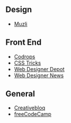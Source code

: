 Design
--------

* [Muzli](https://muz.li/)


Front End
--------

* [Codrops](https://tympanus.net/codrops/)
* [CSS Tricks](https://css-tricks.com/)
* [Web Designer Depot](webdesignerdepot.com)
* [Web Designer News](http://www.webdesignernews.com/)


General
--------

* [Creativebloq](http://www.creativebloq.com/)
* [freeCodeCamp](https://www.freecodecamp.org/)
